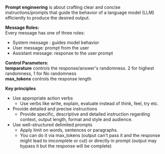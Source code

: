 **Prompt engineering** is about crafting clear and concise instructions/prompts that guide the behavior of a language model (LLM) efficiently to produce the desired output.

**Message Roles:**  
Every message has one of three roles:  
 - System message : guides model behavior
 - User message: prompt from the user
 - Assistant message: response to the user prompt

**Control Parameters:**  
**temparature** controls the response/answer's randomness. 2 for highest randomness, 1 for No randomness  
**max_tokens** controls the response length

**Key principles**  
- Use appropriate action verbs
   - Use verbs like write, explain, evaluate instead of think, feel, try etc.
- Provide detailed and precise instructions
   - Provide specific, descriptive and detailed instruction regarding context, output length, format and style and audience.
- Use well-structured delimited prompts
   - Apply limit on words, sentences or paragraphs.
   - You can do it via max_tokens (output can't pass it and the response might lead to imcomplete or cut) or directly in prompt (output may bypass it but the response will be complete)
